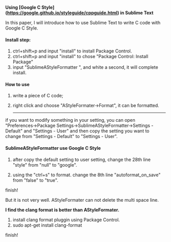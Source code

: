 **Using [Google C Style] (https://google.github.io/styleguide/cppguide.html) in Sublime Text**

In this paper, I will introduce how to use Sublime Text to write C code with Google C Style.

#### Install step:

1. ctrl+shift+p and input "install" to install Package Control.
2. ctrl+shift+p and input "install" to chose "Package Control: Install Package"
3. input "SublimeAStyleFormatter ", and white a second, it will complete install.

#### How to use

1. write a piece of C code;

2. right click and choose "AStyleFormater->Format", it can be formatted.

   -----------------------------------------------------------------------------------------------------------------------

if you want to modify something in your setting, you can open "Preferences->Package Settings->SublimeAStyleFormatter->Settings - Default" and "Settings - User" and then copy the setting you want to change from "Settings - Default" to "Settings - User".

#### SublimeAStyleFormatter use Google C Style

1. after copy the default setting to user setting, change the 28th line "style" from "null" to "google".


2. using the "ctrl+s" to format. change the 8th line "autoformat_on_save" from "false" to "true".


finish!

But it is not very well. AStyleFormater can not delete the multi space line.

**I find the clang format is better than AStyleFormater.**

1. install clang format pluggin using Package Control.
2. sudo apt-get install clang-format

finish!


